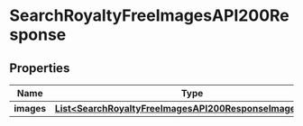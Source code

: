 

# SearchRoyaltyFreeImagesAPI200Response

## Properties

Name | Type | Description | Notes
------------ | ------------- | ------------- | -------------
**images** | [**List&lt;SearchRoyaltyFreeImagesAPI200ResponseImagesInner&gt;**](SearchRoyaltyFreeImagesAPI200ResponseImagesInner.md) |  |  [optional]




